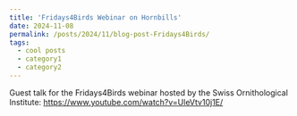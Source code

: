 ```yaml
---
title: 'Fridays4Birds Webinar on Hornbills'
date: 2024-11-08
permalink: /posts/2024/11/blog-post-Fridays4Birds/
tags:
  - cool posts
  - category1
  - category2
---
```


Guest talk for the Fridays4Birds webinar hosted by the Swiss Ornithological Institute: <a href = "https://www.youtube.com/watch?v=UleVtv10j1E" target="_blank">https://www.youtube.com/watch?v=UleVtv10j1E/</a>
